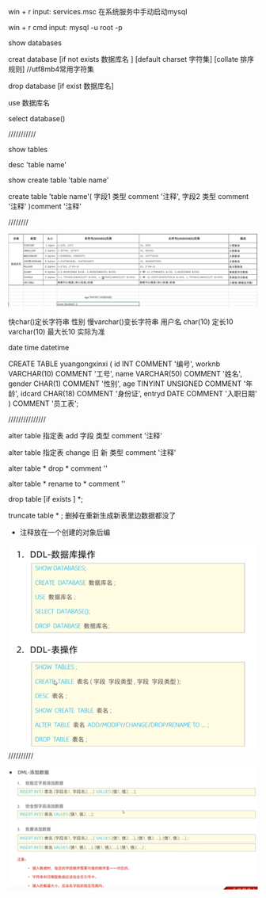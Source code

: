 win + r input: services.msc 在系统服务中手动启动mysql

win + r cmd  input: mysql -u root -p 



show databases

creat database  [if not exists 数据库名 ]  [default charset 字符集]  [collate 排序规则] //utf8mb4常用字符集

drop database [if exist 数据库名]  

use 数据库名

select database()


///////////



show tables

desc 'table name'

show create table 'table name'

create table 'table name'(
    字段1 类型  comment '注释',
    字段2 类型 comment '注释'
)comment '注释'


////////

![alt text](image.png)

快char()定长字符串  性别
慢varchar()变长字符串   用户名
char(10) 定长10
varchar(10)  最大长10 实际为准

date
time
datetime

CREATE TABLE yuangongxinxi (
    id INT COMMENT '编号',
    worknb VARCHAR(10) COMMENT '工号',
    name VARCHAR(50) COMMENT '姓名',
    gender CHAR(1) COMMENT '性别',
    age TINYINT UNSIGNED COMMENT '年龄',
    idcard CHAR(18) COMMENT '身份证',
    entryd DATE COMMENT '入职日期'
) COMMENT '员工表';

///////////////

alter table 指定表 add 字段 类型 comment '注释'


alter table 指定表 change 旧 新 类型 comment '注释'

alter table * drop * comment  ''

alter table * rename to * comment ''

drop table [if exists ] *;

truncate table * ;  删掉在重新生成新表里边数据都没了

- 注释放在一个创建的对象后编

![alt text](image-1.png)
//////////

![alt text](image-2.png)

